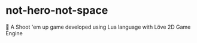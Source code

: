 # not-hero-not-space
:space_invader: A Shoot 'em up game developed using Lua language with Löve 2D Game Engine

